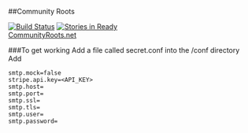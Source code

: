 ##Community Roots  

[![Build Status](https://travis-ci.org/CommunityRoots/Transparent-Donation-System.svg)](https://travis-ci.org/CommunityRoots/Transparent-Donation-System) 
[![Stories in Ready](https://badge.waffle.io/CommunityRoots/Transparent-Donation-System.png?label=ready&title=Ready)](https://waffle.io/CommunityRoots/Transparent-Donation-System)  
[CommunityRoots.net](https://communityroots.net)  

###To get working
Add a file called secret.conf into the /conf directory  
Add 

`smtp.mock=false`  
`stripe.api.key=<API_KEY>`  
`smtp.host=`  
`smtp.port=`  
`smtp.ssl=`  
`smtp.tls=`  
`smtp.user=`  
`smtp.password=`  

